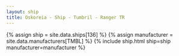 ```yaml
---
layout: ship
title: Oskoreia - Ship - Tumbril - Ranger TR
---
```

{% assign ship = site.data.ships[136] %}
{% assign manufacturer = site.data.manufacturers[TMBL] %}
{% include ship.html ship=ship manufacturer=manufacturer %}
